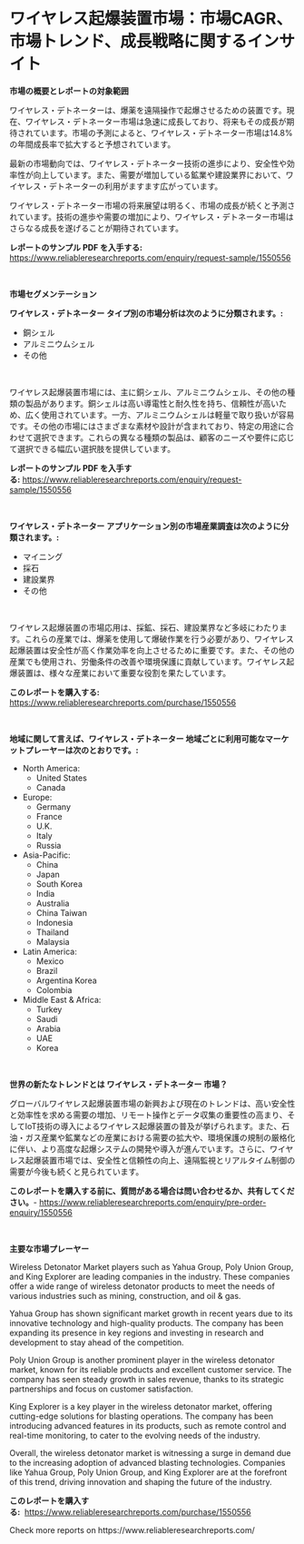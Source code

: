<p><h1>ワイヤレス起爆装置市場：市場CAGR、市場トレンド、成長戦略に関するインサイト</h1></p><p><strong>市場の概要とレポートの対象範囲</strong></p>
<p><p>ワイヤレス・デトネーターは、爆薬を遠隔操作で起爆させるための装置です。現在、ワイヤレス・デトネーター市場は急速に成長しており、将来もその成長が期待されています。市場の予測によると、ワイヤレス・デトネーター市場は14.8%の年間成長率で拡大すると予想されています。</p><p>最新の市場動向では、ワイヤレス・デトネーター技術の進歩により、安全性や効率性が向上しています。また、需要が増加している鉱業や建設業界において、ワイヤレス・デトネーターの利用がますます広がっています。</p><p>ワイヤレス・デトネーター市場の将来展望は明るく、市場の成長が続くと予測されています。技術の進歩や需要の増加により、ワイヤレス・デトネーター市場はさらなる成長を遂げることが期待されています。</p></p>
<p><strong>レポートのサンプル PDF を入手する:</strong> <a href="https://www.reliableresearchreports.com/enquiry/request-sample/1550556">https://www.reliableresearchreports.com/enquiry/request-sample/1550556</a></p>
<p>&nbsp;</p>
<p><strong>市場セグメンテーション</strong></p>
<p><strong>ワイヤレス・デトネーター タイプ別の市場分析は次のように分類されます。:</strong></p>
<p><ul><li>銅シェル</li><li>アルミニウムシェル</li><li>その他</li></ul></p>
<p>&nbsp;</p>
<p><p>ワイヤレス起爆装置市場には、主に銅シェル、アルミニウムシェル、その他の種類の製品があります。銅シェルは高い導電性と耐久性を持ち、信頼性が高いため、広く使用されています。一方、アルミニウムシェルは軽量で取り扱いが容易です。その他の市場にはさまざまな素材や設計が含まれており、特定の用途に合わせて選択できます。これらの異なる種類の製品は、顧客のニーズや要件に応じて選択できる幅広い選択肢を提供しています。</p></p>
<p><strong>レポートのサンプル PDF を入手する:</strong>&nbsp;<a href="https://www.reliableresearchreports.com/enquiry/request-sample/1550556">https://www.reliableresearchreports.com/enquiry/request-sample/1550556</a></p>
<p>&nbsp;</p>
<p><strong> ワイヤレス・デトネーター アプリケーション別の市場産業調査は次のように分類されます。:</strong></p>
<p><ul><li>マイニング</li><li>採石</li><li>建設業界</li><li>その他</li></ul></p>
<p>&nbsp;</p>
<p><p>ワイヤレス起爆装置の市場応用は、採鉱、採石、建設業界など多岐にわたります。これらの産業では、爆薬を使用して爆破作業を行う必要があり、ワイヤレス起爆装置は安全性が高く作業効率を向上させるために重要です。また、その他の産業でも使用され、労働条件の改善や環境保護に貢献しています。ワイヤレス起爆装置は、様々な産業において重要な役割を果たしています。</p></p>
<p><strong>このレポートを購入する:</strong>&nbsp; <a href="https://www.reliableresearchreports.com/purchase/1550556">https://www.reliableresearchreports.com/purchase/1550556</a></p>
<p>&nbsp;</p>
<p><strong>地域に関して言えば、ワイヤレス・デトネーター 地域ごとに利用可能なマーケットプレーヤーは次のとおりです。:</strong></p>
<p><ul>
    <li>
        North America:
        <ul>
            <li>United States</li>
            <li>Canada</li>
        </ul>
    </li>
    <li>
        Europe:
        <ul>
            <li>Germany</li>
            <li>France</li>
            <li>U.K.</li>
            <li>Italy</li>
            <li>Russia</li>
        </ul>
    </li>
    <li>
        Asia-Pacific:
        <ul>
            <li>China</li>
            <li>Japan</li>
            <li>South Korea</li>
            <li>India</li>
            <li>Australia</li>
            <li>China Taiwan</li>
            <li>Indonesia</li>
            <li>Thailand</li>
            <li>Malaysia</li>
        </ul>
    </li>
    <li>
        Latin America:
        <ul>
            <li>Mexico</li>
            <li>Brazil</li>
            <li>Argentina Korea</li>
            <li>Colombia</li>
        </ul>
    </li>
    <li>
        Middle East & Africa:
        <ul>
            <li>Turkey</li>
            <li>Saudi</li>
            <li>Arabia</li>
            <li>UAE</li>
            <li>Korea</li>
        </ul>
    </li>
    </ul></p>
<p>&nbsp;</p>
<p><strong>世界の新たなトレンドとは ワイヤレス・デトネーター 市場？</strong></p>
<p><p>グローバルワイヤレス起爆装置市場の新興および現在のトレンドは、高い安全性と効率性を求める需要の増加、リモート操作とデータ収集の重要性の高まり、そしてIoT技術の導入によるワイヤレス起爆装置の普及が挙げられます。また、石油・ガス産業や鉱業などの産業における需要の拡大や、環境保護の規制の厳格化に伴い、より高度な起爆システムの開発や導入が進んでいます。さらに、ワイヤレス起爆装置市場では、安全性と信頼性の向上、遠隔監視とリアルタイム制御の需要が今後も続くと見られています。</p></p>
<p><strong>このレポートを購入する前に、質問がある場合は問い合わせるか、共有してください。</strong>- <a href="https://www.reliableresearchreports.com/enquiry/pre-order-enquiry/1550556">https://www.reliableresearchreports.com/enquiry/pre-order-enquiry/1550556</a></p>
<p>&nbsp;</p>
<p><strong>主要な市場プレーヤー</strong></p>
<p><p>Wireless Detonator Market players such as Yahua Group, Poly Union Group, and King Explorer are leading companies in the industry. These companies offer a wide range of wireless detonator products to meet the needs of various industries such as mining, construction, and oil & gas.</p><p>Yahua Group has shown significant market growth in recent years due to its innovative technology and high-quality products. The company has been expanding its presence in key regions and investing in research and development to stay ahead of the competition.</p><p>Poly Union Group is another prominent player in the wireless detonator market, known for its reliable products and excellent customer service. The company has seen steady growth in sales revenue, thanks to its strategic partnerships and focus on customer satisfaction.</p><p>King Explorer is a key player in the wireless detonator market, offering cutting-edge solutions for blasting operations. The company has been introducing advanced features in its products, such as remote control and real-time monitoring, to cater to the evolving needs of the industry.</p><p>Overall, the wireless detonator market is witnessing a surge in demand due to the increasing adoption of advanced blasting technologies. Companies like Yahua Group, Poly Union Group, and King Explorer are at the forefront of this trend, driving innovation and shaping the future of the industry.</p></p>
<p><strong>このレポートを購入する:</strong>&nbsp;&nbsp;<a href="https://www.reliableresearchreports.com/purchase/1550556">https://www.reliableresearchreports.com/purchase/1550556</a></p>
<p>Check more reports on https://www.reliableresearchreports.com/</p>